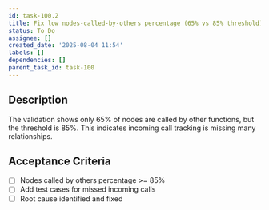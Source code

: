 ```yaml
---
id: task-100.2
title: Fix low nodes-called-by-others percentage (65% vs 85% threshold)
status: To Do
assignee: []
created_date: '2025-08-04 11:54'
labels: []
dependencies: []
parent_task_id: task-100
---
```


## Description

The validation shows only 65% of nodes are called by other functions, but the threshold is 85%. This indicates incoming call tracking is missing many relationships.

## Acceptance Criteria

- [ ] Nodes called by others percentage >= 85%
- [ ] Add test cases for missed incoming calls
- [ ] Root cause identified and fixed
